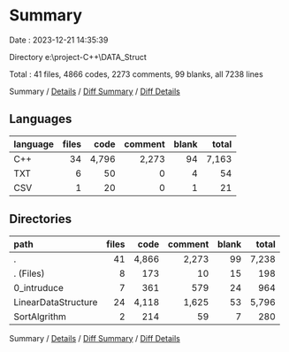# Summary

Date : 2023-12-21 14:35:39

Directory e:\\project-C++\\DATA_Struct

Total : 41 files,  4866 codes, 2273 comments, 99 blanks, all 7238 lines

Summary / [Details](details.md) / [Diff Summary](diff.md) / [Diff Details](diff-details.md)

## Languages
| language | files | code | comment | blank | total |
| :--- | ---: | ---: | ---: | ---: | ---: |
| C++ | 34 | 4,796 | 2,273 | 94 | 7,163 |
| TXT | 6 | 50 | 0 | 4 | 54 |
| CSV | 1 | 20 | 0 | 1 | 21 |

## Directories
| path | files | code | comment | blank | total |
| :--- | ---: | ---: | ---: | ---: | ---: |
| . | 41 | 4,866 | 2,273 | 99 | 7,238 |
| . (Files) | 8 | 173 | 10 | 15 | 198 |
| 0_intruduce | 7 | 361 | 579 | 24 | 964 |
| LinearDataStructure | 24 | 4,118 | 1,625 | 53 | 5,796 |
| SortAlgrithm | 2 | 214 | 59 | 7 | 280 |

Summary / [Details](details.md) / [Diff Summary](diff.md) / [Diff Details](diff-details.md)
